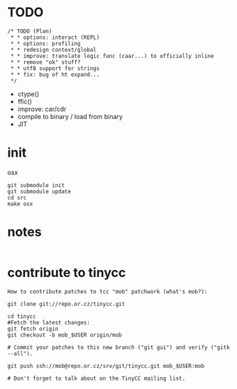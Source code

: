 # TODO

```
/* TODO (Plan)
 * * options: interact (REPL)
 * * options: profiling
 * * redesign context/global
 * * improve: translate logic func (caar...) to officially inline
 * * remove "ok" stuff?
 * * utf8 support for strings
 * * fix: bug of ht expand...
 */
```
* ctype()
* ffic()
* improve: car/cdr
* compile to binary / load from binary
* JIT

# init

osx

```
git submodule init
git submodule update
cd src
make osx
```

# notes

```
```

# contribute to tinycc

```
How to contribute patches to tcc "mob" patchwork (what's mob?):

git clone git://repo.or.cz/tinycc.git

cd tinycc
#Fetch the latest changes: 
git fetch origin
git checkout -b mob_$USER origin/mob

# Commit your patches to this new branch ("git gui") and verify ("gitk --all").

git push ssh://mob@repo.or.cz/srv/git/tinycc.git mob_$USER:mob

# Don't forget to talk about on the TinyCC mailing list. 

```

